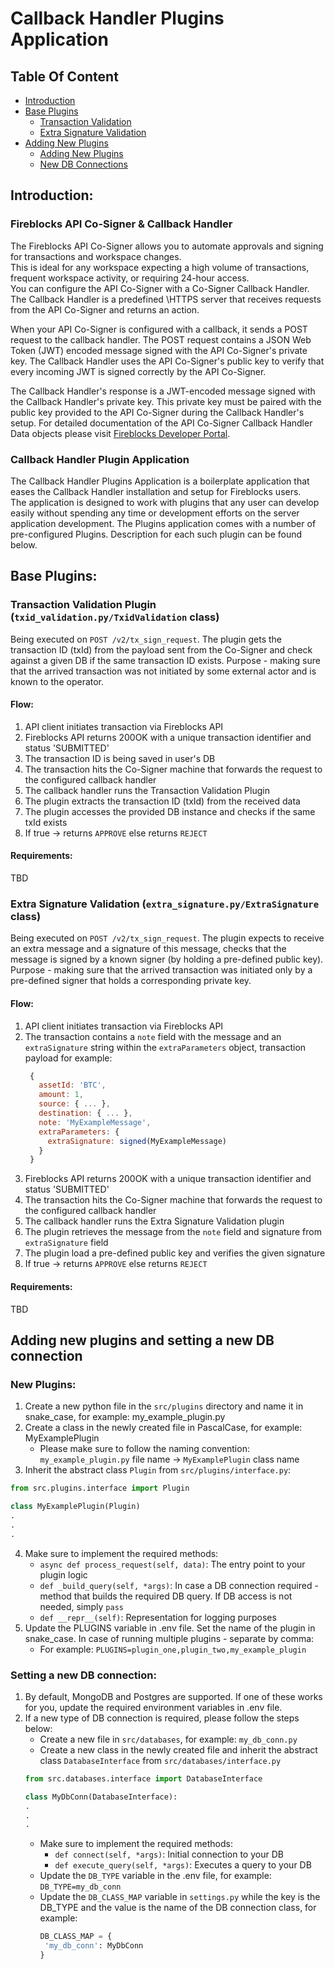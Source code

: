 # Callback Handler Plugins Application


## Table Of Content 

- [Introduction](#introduction)
- [Base Plugins](#base-plugins)
  - [Transaction Validation](#transaction-validation-plugin)
  - [Extra Signature Validation](#extra-signature-validation)
- [Adding New Plugins](#adding-new-plugins-and-setting-a-new-db-connection-)
  - [Adding New Plugins](#new-plugins-)
  - [New DB Connections](#setting-a-new-db-connection-)
## Introduction:

### Fireblocks API Co-Signer & Callback Handler
The Fireblocks API Co-Signer allows you to automate approvals and signing for transactions and workspace changes. \
This is ideal for any workspace expecting a high volume of transactions, frequent workspace activity, or requiring 24-hour access.\
You can configure the API Co-Signer with a Co-Signer Callback Handler. The Callback Handler is a predefined \HTTPS server that receives requests from the API Co-Signer and returns an action.

When your API Co-Signer is configured with a callback, it sends a POST request to the callback handler. The POST request contains a JSON Web Token (JWT) encoded message signed with the API Co-Signer's private key. The Callback Handler uses the API Co-Signer's public key to verify that every incoming JWT is signed correctly by the API Co-Signer.

The Callback Handler's response is a JWT-encoded message signed with the Callback Handler's private key. This private key must be paired with the public key provided to the API Co-Signer during the Callback Handler's setup.
For detailed documentation of the API Co-Signer Callback Handler Data objects please visit [Fireblocks Developer Portal](https://developers.fireblocks.com/reference/automated-signer-callback).

### Callback Handler Plugin Application
The Callback Handler Plugins Application is a boilerplate application that eases the Callback Handler installation and setup for Fireblocks users. \
The application is designed to work with plugins that any user can develop easily without spending any time or development efforts on the server application development.
The Plugins application comes with a number of pre-configured Plugins. Description for each such plugin can be found below.

## Base Plugins:
### Transaction Validation Plugin (`txid_validation.py/TxidValidation` class)
Being executed on `POST /v2/tx_sign_request`.
The plugin gets the transaction ID (txId) from the payload sent from the Co-Signer and check against a given DB if the same transaction ID exists.
Purpose - making sure that the arrived transaction was not initiated by some external actor and is known to the operator. 

#### Flow:
1. API client initiates transaction via Fireblocks API
2. Fireblocks API returns 200OK with a unique transaction identifier and status 'SUBMITTED'
3. The transaction ID is being saved in user's DB 
4. The transaction hits the Co-Signer machine that forwards the request to the configured callback handler
5. The callback handler runs the Transaction Validation Plugin 
6. The plugin extracts the transaction ID (txId) from the received data
7. The plugin accesses the provided DB instance and checks if the same txId exists
8. If true -> returns `APPROVE` else returns `REJECT`

#### Requirements:
TBD

### Extra Signature Validation (`extra_signature.py/ExtraSignature` class)
Being executed on `POST /v2/tx_sign_request`.
The plugin expects to receive an extra message and a signature of this message, checks that the message is signed by a known signer (by holding a pre-defined public key).
Purpose - making sure that the arrived transaction was initiated only by a pre-defined signer that holds a corresponding private key.

#### Flow:
1. API client initiates transaction via Fireblocks API
2. The transaction contains a `note` field with the message and an `extraSignature` string within the `extraParameters` object, transaction payload for example:
   ```javascript
    {
      assetId: 'BTC',
      amount: 1,
      source: { ... },
      destination: { ... },
      note: 'MyExampleMessage',
      extraParameters: {
        extraSignature: signed(MyExampleMessage)
      }
    }
   ```
3. Fireblocks API returns 200OK with a unique transaction identifier and status 'SUBMITTED'
4. The transaction hits the Co-Signer machine that forwards the request to the configured callback handler
5. The callback handler runs the Extra Signature Validation plugin
6. The plugin retrieves the message from the `note` field and signature from `extraSignature` field
7. The plugin load a pre-defined public key and verifies the given signature
8. If true -> returns `APPROVE` else returns `REJECT`

#### Requirements:
TBD

## Adding new plugins and setting a new DB connection
### New Plugins:
1. Create a new python file in the `src/plugins` directory and name it in snake_case, for example: my_example_plugin.py
2. Create a class in the newly created file in PascalCase, for example: MyExamplePlugin
   - Please make sure to follow the naming convention: `my_example_plugin.py` file name -> `MyExamplePlugin` class name
3. Inherit the abstract class `Plugin` from `src/plugins/interface.py`:
```python
from src.plugins.interface import Plugin

class MyExamplePlugin(Plugin)
.
.
.
```
4. Make sure to implement the required methods:
   - `async def process_request(self, data)`: The entry point to your plugin logic
   - `def _build_query(self, *args)`: In case a DB connection required - method that builds the required DB query. If DB access is not needed, simply `pass`
   - `def __repr__(self)`: Representation for logging purposes
5. Update the PLUGINS variable in .env file. Set the name of the plugin in snake_case. In case of running multiple plugins - separate by comma:
   - For example: `PLUGINS=plugin_one,plugin_two,my_example_plugin`
### Setting a new DB connection:
1. By default, MongoDB and Postgres are supported. If one of these works for you, update the required environment variables in .env file.
2. If a new type of DB connection is required, please follow the steps below:
   - Create a new file in `src/databases`, for example: `my_db_conn.py` 
   - Create a new class in the newly created file and inherit the abstract class `DatabaseInterface` from `src/databases/interface.py`
   ```python
   from src.databases.interface import DatabaseInterface
   
   class MyDbConn(DatabaseInterface):
   .
   .
   . 
   ```
   - Make sure to implement the required methods:
     - `def connect(self, *args)`: Initial connection to your DB
     - `def execute_query(self, *args)`: Executes a query to your DB
   - Update the `DB_TYPE` variable in the .env file, for example: `DB_TYPE=my_db_conn`
   - Update the `DB_CLASS_MAP` variable in `settings.py` while the key is the DB_TYPE and the value is the name of the DB connection class, for example: 
     ```python
     DB_CLASS_MAP = {
      'my_db_conn': MyDbConn
     }
     ```
   